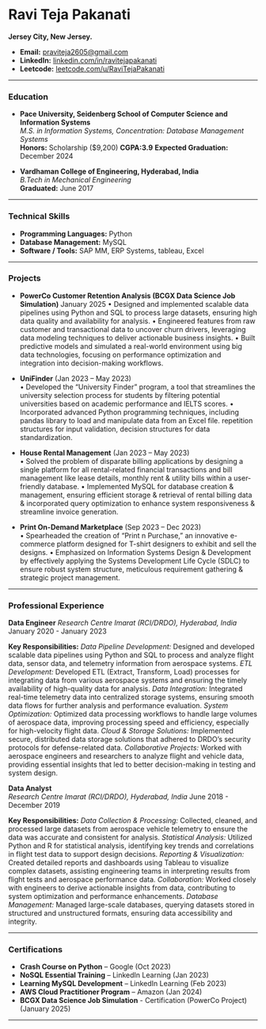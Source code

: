 # Ravi Teja Pakanati
**Jersey City, New Jersey.**  

- **Email:** [praviteja2605@gmail.com](mailto:praviteja2605)
- **LinkedIn:** [linkedin.com/in/ravitejapakanati](https://www.linkedin.com/in/ravitejapakanati)  
- **Leetcode:** [leetcode.com/u/RaviTejaPakanati](https://leetcode.com/u/RaviTejaPakanati)
---
### Education

- **Pace University, Seidenberg School of Computer Science and Information Systems**  
  *M.S. in Information Systems, Concentration: Database Management Systems*  
  **Honors:** Scholarship ($9,200)  **CGPA:3.9**
  **Expected Graduation:** December 2024

- **Vardhaman College of Engineering, Hyderabad, India**  
  *B.Tech in Mechanical Engineering*  
  **Graduated:** June 2017
---
### Technical Skills

- **Programming Languages:** Python
- **Database Management:** MySQL
- **Software / Tools:** SAP MM, ERP Systems, tableau, Excel
---
### Projects
- **PowerCo Customer Retention Analysis (BCGX Data Science Job Simulation)** 	January 2025
•	Designed and implemented scalable data pipelines using Python and SQL to process large datasets, ensuring high data quality and availability for analysis.
•	Engineered features from raw customer and transactional data to uncover churn drivers, leveraging data modeling techniques to deliver actionable business insights.
•	Built predictive models and simulated a real-world environment using big data technologies, focusing on performance optimization and integration into decision-making workflows. 

- **UniFinder** (Jan 2023 – May 2023)  
• Developed the “University Finder” program, a tool that streamlines the university selection process for students by filtering potential universities based on academic performance and IELTS scores.
• Incorporated advanced Python programming techniques, including pandas library to load and manipulate data from an Excel file. repetition structures for 
  input validation, decision structures for data standardization.

- **House Rental Management** (Jan 2023 – May 2023)  
  •	Solved the problem of disparate billing applications by designing a single platform for all rental-related financial transactions and bill management like lease details, monthly rent & utility bills within a user-friendly database.
•	Implemented MySQL for database creation & management, ensuring efficient storage & retrieval of rental billing data & incorporated query optimization to enhance system responsiveness & streamline invoice generation.

- **Print On-Demand Marketplace** (Sep 2023 – Dec 2023)  
•	Spearheaded the creation of “Print n Purchase,” an innovative e-commerce platform designed for T-shirt designers to exhibit and sell the designs. 
•	Emphasized on Information Systems Design & Development by effectively applying the Systems Development Life Cycle (SDLC) to ensure robust system structure, meticulous requirement gathering & strategic project management.
---
### Professional Experience

**Data Engineer**
  *Research Centre Imarat (RCI/DRDO), Hyderabad, India* 
January 2020 - January 2023

**Key Responsibilities:**
*Data Pipeline Development:* Designed and developed scalable data pipelines using Python and SQL to process and analyze flight data, sensor data, and telemetry information from aerospace systems.
*ETL Development:* Developed ETL (Extract, Transform, Load) processes for integrating data from various aerospace systems and ensuring the timely availability of high-quality data for analysis.
*Data Integration:* Integrated real-time telemetry data into centralized storage systems, ensuring smooth data flows for further analysis and performance evaluation.
*System Optimization:* Optimized data processing workflows to handle large volumes of aerospace data, improving processing speed and efficiency, especially for high-velocity flight data.
*Cloud & Storage Solutions:* Implemented secure, distributed data storage solutions that adhered to DRDO’s security protocols for defense-related data.
*Collaborative Projects:* Worked with aerospace engineers and researchers to analyze flight and vehicle data, providing essential insights that led to better decision-making in testing and system design.

**Data Analyst**  
  *Research Centre Imarat (RCI/DRDO), Hyderabad, India* 
June 2018 - December 2019

**Key Responsibilities:**
*Data Collection & Processing:* Collected, cleaned, and processed large datasets from aerospace vehicle telemetry to ensure the data was accurate and consistent for analysis. 
*Statistical Analysis:* Utilized Python and R for statistical analysis, identifying key trends and correlations in flight test data to support design decisions. 
*Reporting & Visualization:* Created detailed reports and dashboards using Tableau to visualize complex datasets, assisting engineering teams in interpreting results from flight tests and aerospace performance data. 
*Collaboration:* Worked closely with engineers to derive actionable insights from data, contributing to system optimization and performance enhancements. *Database Management:* Managed large-scale databases, querying datasets stored in structured and unstructured formats, ensuring data accessibility and integrity.

---
### Certifications

- **Crash Course on Python** – Google (Oct 2023)  
- **NoSQL Essential Training** – LinkedIn Learning (Jan 2023)  
- **Learning MySQL Development** – LinkedIn Learning (Feb 2023)  
- **AWS Cloud Practitioner Program** – Amazon (Jan 2024)
- **BCGX Data Science Job Simulation** - Certification (PowerCo Project) 	(January 2025)

---
